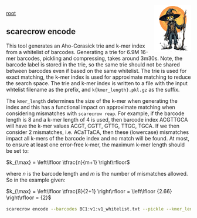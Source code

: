 <img style="float:right;width:100px;" src="../img/scarecrow.png" alt="scarecrow"/>

[root](../README.md)

## scarecrow encode
This tool generates an Aho-Corasick trie and k-mer index from a whitelist of barcodes. Generating a trie for 6.9M 16-mer barcodes, pickling and compressing, takes around 3m30s. Note, the barcode label is stored in the trie, so the same trie should not be shared between barcodes even if based on the same whitelist. The trie is used for exact matching, the k-mer index is used for approximate matching to reduce the search space. The trie and k-mer index is written to a file with the input whtelist filename as the prefix, and `k{kmer_length}.pkl.gz` as the suffix.

The `kmer_length` determines the size of the k-mer when generating the index and this has a functional impact on approximate matching when considering mismatches with `scarecrow reap`. For example, if the barcode length is 8 and a k-mer length of 4 is used, then barcode index ACGTTGCA will have the k-mer values ACGT, CGTT, GTTG, TTGC, TGCA. If we then consider 2 mismatches, i.e. ACaTTaCA, then these (lowercase) mismatches impact all k-mers of the barcode index and no match will be found. At most, to ensure at least one error-free k-mer, the maximum k-mer length should be set to:


$k_{\max} = \left\lfloor \tfrac{n}{m+1} \right\rfloor$

where $n$ is the barcode length and $m$ is the number of mismatches allowed. So in the example given:

$k_{\max} = \left\lfloor \tfrac{8}{2+1} \right\rfloor = \left\lfloor {2.66} \right\rfloor = {2}$


```bash
scarecrow encode --barcodes BC1:v1:v1_whitelist.txt --pickle --kmer_length 2
```
